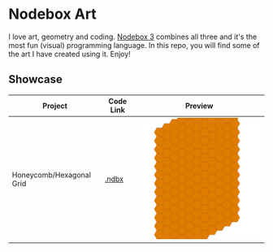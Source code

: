 # Nodebox Art

I love art, geometry and coding. [Nodebox 3](https://www.nodebox.net/node/) combines all three and it's the most fun (visual) programming language. In this repo, you will find some of the art I have created using it. Enjoy!

## Showcase

| Project                  | Code Link                           | Preview                                      |
| ------------------------ | ----------------------------------- | -------------------------------------------- |
| Honeycomb/Hexagonal Grid | [.ndbx](static/honeycomb-grid.ndbx) | ![Honeycomb Grid](assets/honeycomb-grid.png) |
